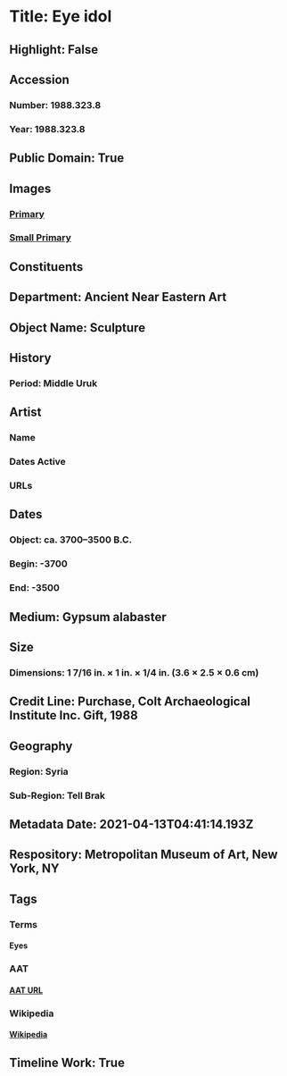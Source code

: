 # Title: Eye idol
## Highlight: False
## Accession
### Number: 1988.323.8
### Year: 1988.323.8
## Public Domain: True
## Images
### [Primary](https://images.metmuseum.org/CRDImages/an/original/DP222643.jpg)
### [Small Primary](https://images.metmuseum.org/CRDImages/an/web-large/DP222643.jpg)
## Constituents
## Department: Ancient Near Eastern Art
## Object Name: Sculpture
## History
### Period: Middle Uruk
## Artist
### Name
### Dates Active
### URLs
## Dates
### Object: ca. 3700–3500 B.C.
### Begin: -3700
### End: -3500
## Medium: Gypsum alabaster
## Size
### Dimensions: 1 7/16 in. × 1 in. × 1/4 in. (3.6 × 2.5 × 0.6 cm)
## Credit Line: Purchase, Colt Archaeological Institute Inc. Gift, 1988
## Geography
### Region: Syria
### Sub-Region: Tell Brak
## Metadata Date: 2021-04-13T04:41:14.193Z
## Respository: Metropolitan Museum of Art, New York, NY
## Tags
### Terms
#### Eyes
### AAT
#### [AAT URL](http://vocab.getty.edu/page/aat/300400484)
### Wikipedia
#### [Wikipedia]()
## Timeline Work: True